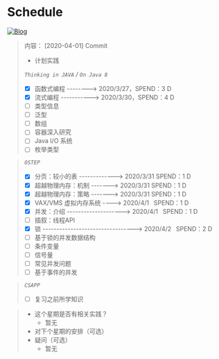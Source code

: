 # Schedule
[![Blog](https://img.shields.io/badge/Blog-Hello%3F-brightgreen)](https://blog.buckbit.top/s/assignment)
<!--
<p align='center'>
  <a herf="https://blog.buckbit.top/s/assignment" alt="Blog">
    <img src="https://img.shields.io/badge/Blog-Hello%3F-brightgreen" alt="Blog"/>
  </a>
</p>
-->

> 内容：
> [2020-04-01] Commit
>
> - 计划实践
> 
> *`Thinking in JAVA` / `On Java 8`*
>- [x] 函数式编程 --------> 2020/3/27，SPEND：3 D
>- [x] 流式编程 -----------> 2020/3/30，SPEND：4 D
>- [ ] 类型信息
>- [ ] 泛型
>- [ ] 数组
>- [ ] 容器深入研究
>- [ ] Java I/O 系统
>- [ ] 枚举类型

> *`OSTEP`*
>- [x] 分页：较小的表 -------------> 2020/3/31 SPEND：1 D
>- [x] 超越物理内存：机制 -------> 2020/3/31 SPEND：1 D
>- [x] 超越物理内存：策略 -------> 2020/3/31 SPEND：1 D
>- [x] VAX/VMS 虚拟内存系统 ----> 2020/4/1&ensp; SPEND：1 D
>- [x] 并发：介绍 --------------------> 2020/4/1&ensp; SPEND：1 D
>- [ ] 插叙：线程API
>- [x] 锁 ---------------------------------> 2020/4/2&ensp; SPEND：2 D
>- [ ] 基于锁的并发数据结构
>- [ ] 条件变量
>- [ ] 信号量
>- [ ] 常见并发问题
>- [ ] 基于事件的并发

>  *`CSAPP`*
>
>  - [ ] 复习之前所学知识

>   - 这个星期是否有相关实践？
>     - 暂无
>   - 对下个星期的安排（可选）
> - 疑问（可选）
>    - 暂无
